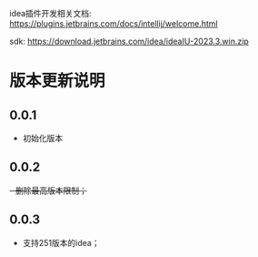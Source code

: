 idea插件开发相关文档: https://plugins.jetbrains.com/docs/intellij/welcome.html

sdk: https://download.jetbrains.com/idea/ideaIU-2023.3.win.zip

# 版本更新说明
## 0.0.1
- 初始化版本

## 0.0.2
~~- 删除最高版本限制；~~

## 0.0.3
- 支持251版本的idea；
